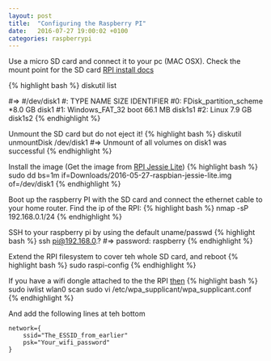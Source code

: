 ```yaml
---
layout: post
title:  "Configuring the Raspberry PI"
date:   2016-07-27 19:00:02 +0100
categories: raspberrypi
---
```


Use a micro SD card and connect it to your pc (MAC OSX). Check the mount point for the SD card [RPI install docs][rpi-install]

{% highlight bash %}
diskutil list

#=> 
#/dev/disk1
#:                       TYPE NAME                    SIZE       IDENTIFIER
#0:     FDisk_partition_scheme                        *8.0 GB     disk1
#1:             Windows_FAT_32 boot                    66.1 MB    disk1s1
#2:                      Linux                         7.9 GB     disk1s2
{% endhighlight %}

Unmount the SD card but do not eject it!
{% highlight bash %}
diskutil unmountDisk /dev/disk1
#=> Unmount of all volumes on disk1 was successful
{% endhighlight %}

Install the image (Get the image from [RPI Jessie Lite][rpi-jesie-lite])
{% highlight bash %}
sudo dd bs=1m if=Downloads/2016-05-27-raspbian-jessie-lite.img of=/dev/disk1
{% endhighlight %}

Boot up the raspberry PI with the SD card and connect the ethernet cable to your home router. Find the ip of the RPI:
{% highlight bash %}
nmap -sP 192.168.0.1/24
{% endhighlight %}

SSH to your raspberry pi by using the default uname/passwd
{% highlight bash %}
ssh pi@192.168.0.? 
#=> password: raspberry
{% endhighlight %}

Extend the RPI filesystem to cover teh whole SD card, and reboot
{% highlight bash %}
sudo raspi-config
{% endhighlight %}

If you have a wifi dongle attached to the the RPI [then][rpi-connect-wifi]
{% highlight bash %}
sudo iwlist wlan0 scan
sudo vi /etc/wpa_supplicant/wpa_supplicant.conf
{% endhighlight %}

And add the following lines at teh bottom
```
network={
    ssid="The_ESSID_from_earlier"
    psk="Your_wifi_password"
}
```

[rpi-install]: https://www.raspberrypi.org/documentation/installation/installing-images/mac.md
[rpi-jesie-lite]: https://www.raspberrypi.org/downloads/raspbian/
[rpi-connect-wifi]: https://www.raspberrypi.org/documentation/configuration/wireless/wireless-cli.md

